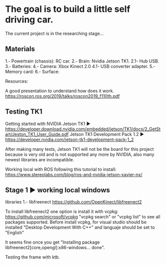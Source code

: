 # The goal is to build a little self driving car.

The current project is in the researching stage...

## Materials

1.- Powertrain (chassis): RC car.
2.- Brain: Nvidia Jetson TK1.
2.1- Hub USB.
3.- Batteries:
4.- Camera: Xbox Kinect 2.0
4.1- USB converter adapter.
5.- Memory card:
6.- Surface:


Resources:

A good presentation to understand how does it work.
https://roscon.ros.org/2019/talks/roscon2019_f110th.pdf

## Testing TK1

Getting started with NVIDIA Jetson TK1 ► https://developer.download.nvidia.com/embedded/jetson/TK1/docs/2_GetStart/Jeston_TK1_User_Guide.pdf
Jetson TK1 Development Pack 1.2 ► https://developer.nvidia.com/jetson-tk1-development-pack-1_2

After making many tests, Jetson TK1 will not be the board for this project because is very old and is not supported any more by NVIDIA, also many newest libraries are incompatible.

Working local with ROS following this tutorial to install: https://www.stereolabs.com/blog/ros-and-nvidia-jetson-xavier-nx/

## Stage 1 ► working local windows
libraries
1.- libfreenect https://github.com/OpenKinect/libfreenect2

To install libfreenect2 one option is install it with vcpkg: https://github.com/microsoft/vcpkg
"vcpkg search" or "vcpkg list" to see all packages supported.
Before install vcpkg, for visual studio should be installed "Desktop Development With C++" and languaje should be set to "English"

It seems fine once you get "Installing package libfreenect2[core,opengl]:x86-windows... done".

Testing the frame with ktb.



